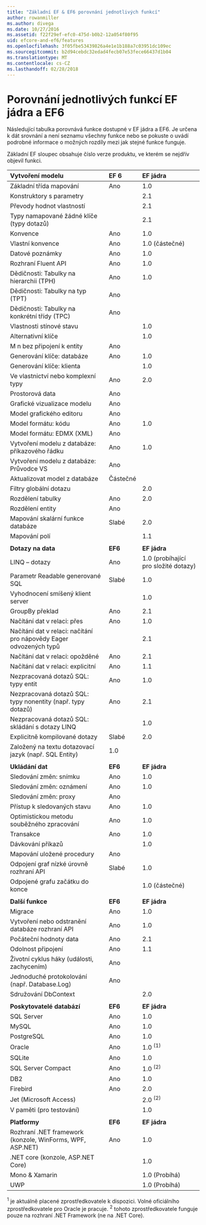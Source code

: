 ```yaml
---
title: "Základní EF & EF6 porovnání jednotlivých funkcí"
author: rowanmiller
ms.author: divega
ms.date: 10/27/2016
ms.assetid: f22f29ef-efc0-475d-b0b2-12a054f80f95
uid: efcore-and-ef6/features
ms.openlocfilehash: 3f05fbe53439826a4e1e1b188a7c03951dc109ec
ms.sourcegitcommit: b2d94cebdc32edad4fecb07e53fece66437d1b04
ms.translationtype: MT
ms.contentlocale: cs-CZ
ms.lasthandoff: 02/28/2018
---
```

# <a name="ef-core-and-ef6-feature-by-feature-comparison"></a>Porovnání jednotlivých funkcí EF jádra a EF6

Následující tabulka porovnává funkce dostupné v EF jádra a EF6. Je určena k dát srovnání a není seznamu všechny funkce nebo se pokuste o uvádí podrobné informace o možných rozdíly mezi jak stejné funkce funguje.

Základní EF sloupec obsahuje číslo verze produktu, ve kterém se nejdřív objevil funkci.

| **Vytvoření modelu**                                  | **EF 6** | **EF jádra**                           |
|:------------------------------------------------------|:---------|:--------------------------------------|
| Základní třída mapování                                   | Ano      | 1.0                                   |
| Konstruktory s parametry                          |          | 2.1                                   |
| Převody hodnot vlastností                            |          | 2.1                                   |
| Typy namapované žádné klíče (typy dotazů)               |          | 2.1                                   |
| Konvence                                           | Ano      | 1.0                                   |
| Vlastní konvence                                    | Ano      | 1.0 (částečné)                         |
| Datové poznámky                                      | Ano      | 1.0                                   |
| Rozhraní Fluent API                                            | Ano      | 1.0                                   |
| Dědičnosti: Tabulky na hierarchii (TPH)                | Ano      | 1.0                                   |
| Dědičnosti: Tabulky na typ (TPT)                     | Ano      |                                       |
| Dědičnosti: Tabulky na konkrétní třídy (TPC)           | Ano      |                                       |
| Vlastnosti stínové stavu                               |          | 1.0                                   |
| Alternativní klíče                                        |          | 1.0                                   |
| M n bez připojení k entity                      | Ano      |                                       |
| Generování klíče: databáze                              | Ano      | 1.0                                   |
| Generování klíče: klienta                                |          | 1.0                                   |
| Ve vlastnictví nebo komplexní typy                                   | Ano      | 2.0                                   |
| Prostorová data                                          | Ano      |                                       |
| Grafické vizualizace modelu                      | Ano      |                                       |
| Model grafického editoru                                | Ano      |                                       |
| Model formátu: kódu                                    | Ano      | 1.0                                   |
| Model formátu: EDMX (XML)                              | Ano      |                                       |
| Vytvoření modelu z databáze: příkazového řádku              | Ano      | 1.0                                   |
| Vytvoření modelu z databáze: Průvodce VS                 | Ano      |                                       |
| Aktualizovat model z databáze                            | Částečné  |                                       |
| Filtry globální dotazu                                  |          | 2.0                                   |
| Rozdělení tabulky                                       | Ano      | 2.0                                   |
| Rozdělení entity                                      | Ano      |                                       |
| Mapování skalární funkce databáze                      | Slabé     | 2.0                                   |
| Mapování polí                                         |          | 1.1                                   |
|                                                       |          |                                       |
| **Dotazy na data**                                     | **EF6**  | **EF jádra**                           |
| LINQ – dotazy                                          | Ano      | 1.0 (probíhající pro složité dotazy) |
| Parametr Readable generované SQL                                | Slabé     | 1.0                                   |
| Vyhodnocení smíšený klient server                        |          | 1.0                                   |
| GroupBy překlad                                   | Ano      | 2.1                                   |
| Načítání dat v relaci: přes                           | Ano      | 1.0                                   |
| Načítání dat v relaci: načítání pro nápovědy Eager odvozených typů |          | 2.1                                   |
| Načítání dat v relaci: opožděné                            | Ano      | 2.1                                   |
| Načítání dat v relaci: explicitní                        | Ano      | 1.1                                   |
| Nezpracovaná dotazů SQL: typy entit                         | Ano      | 1.0                                   |
| Nezpracovaná dotazů SQL: typy nonentity (např. typy dotazů)  | Ano      | 2.1                                   |
| Nezpracovaná dotazů SQL: skládání s dotazy LINQ                  |          | 1.0                                   |
| Explicitně kompilované dotazy                           | Slabé     | 2.0                                   |
| Založený na textu dotazovací jazyk (např. SQL Entity)           | 1.0      |                                       |
|                                                       |          |                                       |
| **Ukládání dat**                                       | **EF6**  | **EF jádra**                           |
| Sledování změn: snímku                             | Ano      | 1.0                                   |
| Sledování změn: oznámení                         | Ano      | 1.0                                   |
| Sledování změn: proxy                              | Ano      |                                       |
| Přístup k sledovaných stavu                               | Ano      | 1.0                                   |
| Optimistickou metodu souběžného zpracování                                | Ano      | 1.0                                   |
| Transakce                                          | Ano      | 1.0                                   |
| Dávkování příkazů                                |          | 1.0                                   |
| Mapování uložené procedury                              | Ano      |                                       |
| Odpojení graf nízké úrovně rozhraní API                     | Slabé     | 1.0                                   |
| Odpojené grafu začátku do konce                         |          | 1.0 (částečné)                         |
|                                                       |          |                                       |
| **Další funkce**                                    | **EF6**  | **EF jádra**                           |
| Migrace                                            | Ano      | 1.0                                   |
| Vytvoření nebo odstranění databáze rozhraní API                       | Ano      | 1.0                                   |
| Počáteční hodnoty data                                             | Ano      | 2.1                                   |
| Odolnost připojení                                 | Ano      | 1.1                                   |
| Životní cyklus háky (události, zachycením)                | Ano      |                                       |
| Jednoduché protokolování (např. Database.Log)                    | Ano      |                                       |
| Sdružování DbContext                                     |          | 2.0                                   |
|                                                       |          |                                       |
| **Poskytovatelé databází**                                | **EF6**  | **EF jádra**                           |
| SQL Server                                            | Ano      | 1.0                                   |
| MySQL                                                 | Ano      | 1.0                                   |
| PostgreSQL                                            | Ano      | 1.0                                   |
| Oracle                                                | Ano      | 1.0 <sup>(1)</sup>                    |
| SQLite                                                | Ano      | 1.0                                   |
| SQL Server Compact                                    | Ano      | 1.0 <sup>(2)</sup>                    |
| DB2                                                   | Ano      | 1.0                                   |
| Firebird                                              | Ano      | 2.0                                   |
| Jet (Microsoft Access)                                |          | 2.0 <sup>(2)</sup>                    |
| V paměti (pro testování)                               |          | 1.0                                   |
|                                                       |          |                                       |
| **Platformy**                                         | **EF6**  | **EF jádra**                           |
| Rozhraní .NET framework (konzole, WinForms, WPF, ASP.NET)      | Ano      | 1.0                                   |
| .NET core (konzole, ASP.NET Core)                     |          | 1.0                                   |
| Mono & Xamarin                                        |          | 1.0 (Probíhá)                     |
| UWP                                                   |          | 1.0 (Probíhá)                     |

<sup>1</sup> je aktuálně placené zprostředkovatele k dispozici. Volné oficiálního zprostředkovatele pro Oracle je pracuje.
<sup>2</sup> tohoto zprostředkovatele funguje pouze na rozhraní .NET Framework (ne na .NET Core).
